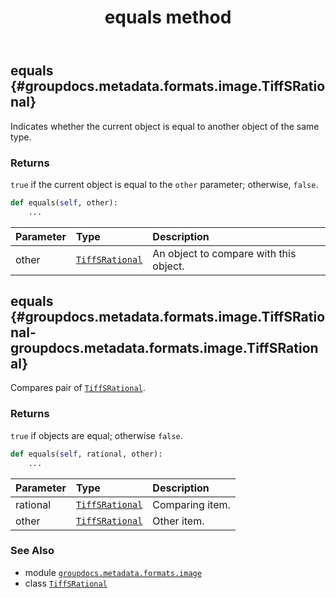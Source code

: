 ﻿---
title: equals method
second_title: GroupDocs.Metadata for Python via .NET API References
description: 
type: docs
url: /python-net/groupdocs.metadata.formats.image/tiffsrational/equals/
is_root: false
weight: 20
---

## equals {#groupdocs.metadata.formats.image.TiffSRational}

Indicates whether the current object is equal to another object of the same type.


### Returns 


`true` if the current object is equal to the `other` parameter; otherwise, `false`.


```python
def equals(self, other):
    ...
```


| Parameter | Type | Description |
| :- | :- | :- |
| other | [`TiffSRational`](/metadata/python-net/groupdocs.metadata.formats.image/tiffsrational) | An object to compare with this object. |


## equals {#groupdocs.metadata.formats.image.TiffSRational-groupdocs.metadata.formats.image.TiffSRational}

Compares pair of [`TiffSRational`](/metadata/python-net/groupdocs.metadata.formats.image/tiffsrational).


### Returns 


`true` if objects are equal; otherwise `false`.


```python
def equals(self, rational, other):
    ...
```


| Parameter | Type | Description |
| :- | :- | :- |
| rational | [`TiffSRational`](/metadata/python-net/groupdocs.metadata.formats.image/tiffsrational) | Comparing item. |
| other | [`TiffSRational`](/metadata/python-net/groupdocs.metadata.formats.image/tiffsrational) | Other item. |



### See Also
* module [`groupdocs.metadata.formats.image`](../../)
* class [`TiffSRational`](/metadata/python-net/groupdocs.metadata.formats.image/tiffsrational)
